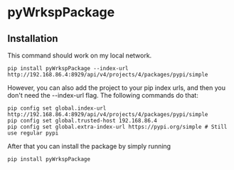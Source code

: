# pyWrkspPackage
## Installation

This command should work on my local network.
```
pip install pyWrkspPackage --index-url http://192.168.86.4:8929/api/v4/projects/4/packages/pypi/simple
```

However, you can also add the project to your pip index urls, and then you don't need the --index-url flag. The following commands do that:
```
pip config set global.index-url http://192.168.86.4:8929/api/v4/projects/4/packages/pypi/simple
pip config set global.trusted-host 192.168.86.4
pip config set global.extra-index-url https://pypi.org/simple # Still use regular pypi
```

After that you can install the package by simply running
```
pip install pyWrkspPackage
```
